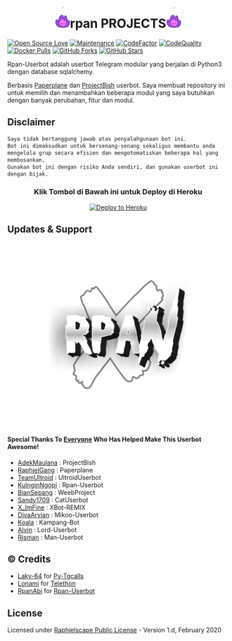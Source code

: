 <h1 align="center"><img src="./userbot/resources/rpan.gif" width="35px">rpan PROJECTS<img src="./userbot/resources/rpan.gif" width="35px"></h1>

[![Open Source Love](https://badges.frapsoft.com/os/v2/open-source.png?v=103)](https://github.com/kuinginngopi/Rpan-Userbot)
[![Maintenance](https://img.shields.io/badge/Maintained%3F-Yes-green)](https://GitHub.com/kuinginngopi/Rpan-Userbot/graphs/commit-activity)
[![CodeFactor](https://www.codefactor.io/repository/github/kuinginngopi/Rpan-Userbot/badge)](https://www.codefactor.io/repository/github/kuinginngopi/Rpan-Userbot)
[![CodeQuality](https://img.shields.io/codacy/grade/a723cb464d5a4d25be3152b5d71de82d?color=blue&logo=codacy)](https://app.codacy.com/gh/kuinginngopi/Rpan-Userbot/dashboard)
[![Docker Pulls](https://img.shields.io/docker/pulls/kuinginngopi/Rpan-userbot)](https://hub.docker.com/r/kuinginngopi/Rpan-userbot/tags)
[![GitHub Forks](https://img.shields.io/github/forks/kuinginngopi/Rpan-Userbot?&logo=github)](https://github.com/kuinginngopi/Rpan-Userbot/fork)
[![GitHub Stars](https://img.shields.io/github/stars/kuinginngopi/Rpan-Userbot?&logo=github)](https://github.com/kuinginngopi/Rpan-Userbot/stargazers)

Rpan-Userbot adalah userbot Telegram modular yang berjalan di Python3 dengan database sqlalchemy.

Berbasis [Paperplane](https://github.com/RaphielGang/Telegram-UserBot) dan [ProjectBish](https://github.com/adekmaulana/ProjectBish) userbot.
Saya membuat repository ini untuk memilih dan menambahkan beberapa modul yang saya butuhkan dengan banyak perubahan, fitur dan modul.

## Disclaimer

```
Saya tidak bertanggung jawab atas penyalahgunaan bot ini.
Bot ini dimaksudkan untuk bersenang-senang sekaligus membantu anda
mengelola grup secara efisien dan mengotomatiskan beberapa hal yang membosankan.
Gunakan bot ini dengan risiko Anda sendiri, dan gunakan userbot ini dengan bijak.
```

<h3 align="center">Klik Tombol di Bawah ini untuk Deploy di Heroku</h3>
<p align="center"><a href="https://www.heroku.com/deploy?template=https://github.com/kuinginngopi/Rpan-Userbot"><img src="https://www.herokucdn.com/deploy/button.png" alt="Deploy to Heroku" target="_blank"/></a></p>

## Updates & Support

<p align="center">
   <a href="https://github.com/kuinginngopi/Rpan-Userbot"><img src="./userbot/resources/rpanbot.png" alt="Rpan-UserbotBy RpanAbi" width=400px></a>
   <br>
   <br>
</p>


#### Special Thanks To [Everyone](https://github.com/divarvian/Mikoo-Userbot/graphs/contributors) Who Has Helped Make This Userbot Awesome!
-  [AdekMaulana](https://github.com/adekmaulana) : ProjectBish
-  [RaphielGang](https://github.com/RaphielGang) : Paperplane
-  [TeamUltroid](https://github.com/TeamUltroid/Ultroid) :  UltroidUserbot
-  [KuInginNgopi](https://github.com/kuinginngopi/Rpan-Userbot) : Rpan-Userbot
-  [BianSepang](https://github.com/BianSepang/WeebProject) : WeebProject
-  [Sandy1709](https://github.com/sandy1709/catuserbot) : CatUserbot
-  [X_ImFine](https://github.com/ximfine) :  XBot-REMIX
-  [DivaArvian](https://github.com/divarvian/Mikoo-Userbot) :  Mikoo-Userbot
-  [Koala](https://github.com/ManusiaRakitan/Kampang-Bot) : Kampang-Bot
-  [Alvin](https://github.com/Zora24/Lord-Userbot) : Lord-Userbot
-  [Risman](https://github.com/mrismanaziz/Man-Userbot) :  Man-Userbot

## © Credits
-  [Laky-64](https://github.com/Laky-64) for [Py-Tgcalls](https://github.com/pytgcalls/pytgcalls)
-  [Lonami](https://github.com/LonamiWebs/) for [Telethon](https://github.com/LonamiWebs/Telethon)
-  [RpanAbi](https://github.com/Kuinginngopi) for [Rpan-Userbot](https://github.com/kuinginngopi/Rpan-Userbot)

## License
Licensed under [Raphielscape Public License](https://github.com/kuinginngopi/Rpan-Userbot/blob/master/LICENSE) - Version 1.d, February 2020
